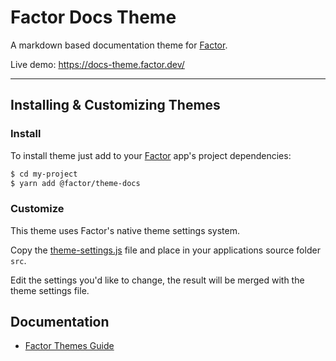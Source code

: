 # Factor Docs Theme

A markdown based documentation theme for [Factor](https://factor.dev/).

Live demo: https://docs-theme.factor.dev/

---

## Installing & Customizing Themes

### Install

To install theme just add to your [Factor](https://factor.dev/) app's project dependencies:

```bash
$ cd my-project
$ yarn add @factor/theme-docs
```

### Customize

This theme uses Factor's native theme settings system.

Copy the [theme-settings.js](https://github.com/fiction-com/factor/blob/master/%40factor/%40themes/theme-docs/src/theme-settings.js) file and place in your applications source folder `src`.

Edit the settings you'd like to change, the result will be merged with the theme settings file.

## Documentation

- [Factor Themes Guide](https://factor.dev/guide/themes)
